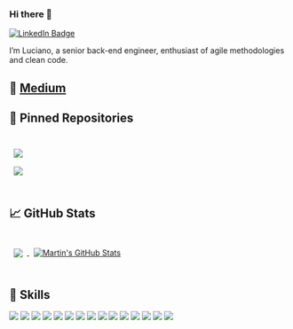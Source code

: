 ### Hi there 👋

[![LinkedIn Badge](https://img.shields.io/badge/LinkedIn-Profile-informational?style=flat&logo=linkedin&logoColor=white&color=0D76A8)](https://www.linkedin.com/in/luciano-fischer-lumertz/)

I’m Luciano, a senior back-end engineer, enthusiast of agile methodologies and clean code.

## 📝 [Medium](https://medium.com/@lucianofischer)


## 📌 Pinned Repositories

<br>

<a href="https://github.com/fischer1983/sales-score">
  <img align="center" style="margin:0.5rem" src="https://github-readme-stats.vercel.app/api/pin/?username=fischer1983&repo=sales-score&title_color=ffffff&text_color=c9cacc&icon_color=4AB197&bg_color=1A2B34" />
</a>

<br>

<a href="https://github.com/fischer1983/choose-lunch-api">
  <img align="center" style="margin:0.5rem" src="https://github-readme-stats.vercel.app/api/pin/?username=fischer1983&repo=choose-lunch-api&title_color=ffffff&text_color=c9cacc&icon_color=4AB197&bg_color=1A2B34" />
</a>

<br>
<br>

## &#x1f4c8; GitHub Stats

<br>

<a href="https://github.com/fischer1983">
  <img align="center" style="margin:0.5rem" src="https://github-readme-stats.vercel.app/api/top-langs/?username=fischer1983&hide=html,css&title_color=ffffff&text_color=c9cacc&icon_color=4AB197&bg_color=1A2B34" />
</a>

<a href="https://github.com/fischer1983">
  <img align="center" style="margin:0.5rem" src="https://github-readme-stats.vercel.app/api?username=fischer1983&show_icons=true&line_height=27&count_private=true&title_color=ffffff&text_color=c9cacc&icon_color=4AB097&bg_color=1A2B34" alt="Martin's GitHub Stats" />
</a>

<br>
<br>

## 💼 Skills
![](https://img.shields.io/badge/Code-Java-informational?style=flat&logo=Java)
![](https://img.shields.io/badge/Code-SpringBoot-informational?style=flat&logo=Spring)
![](https://img.shields.io/badge/Code-MongoDB-informational?style=flat&logo=MongoDB)
![](https://img.shields.io/badge/Code-Oracle-informational?style=flat&logo=Oracle)
![](https://img.shields.io/badge/Code-Postgresql-informational?style=flat&logo=Postgresql)
![](https://img.shields.io/badge/Test-JUnit-informational?style=flat&logo=JUnit)
![](https://img.shields.io/badge/Tools-ApacheKafka-informational?style=flat&logo=ApacheKafka)
![](https://img.shields.io/badge/Tools-RabbitMQ-informational?style=flat&logo=RabbitMQ)
![](https://img.shields.io/badge/Tools-Kubernetes-informational?style=flat&logo=Kubernetes)
![](https://img.shields.io/badge/Tools-Docker-informational?style=flat&logo=docker)
![](https://img.shields.io/badge/Tools-Jenkins-informational?style=flat&logo=jenkins)
![](https://img.shields.io/badge/Tools-SonarQube-informational?style=flat&logo=SonarQube)
![](https://img.shields.io/badge/Tools-Postman-informational?style=flat&logo=Postman)
![](https://img.shields.io/badge/Tools-AzureDevOps-informational?style=flat&logo=AzureDevOps)
![](https://img.shields.io/badge/Tools-GitLab-informational?style=flat&logo=GitLab)

<br>
